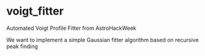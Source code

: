 # voigt_fitter
Automated Voigt Profile Fitter from AstroHackWeek

We want to implement a simple Gaussian fitter algorithm based on recursive peak finding

